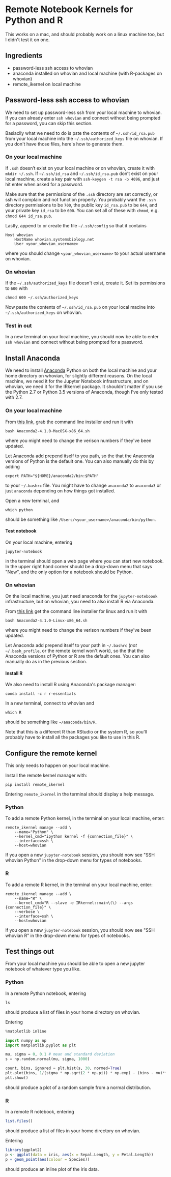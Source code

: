 # Remote Notebook Kernels for Python and R

This works on a mac, and should probably work on a linux machine too, but I didn't test it on one. 

## Ingredients

- password-less ssh access to whovian
- anaconda installed on whovian and local machine (with R-packages on whovian)
- remote_ikernel on local machine


## Password-less ssh access to whovian

We need to set up password-less ssh from your local machine to whovian.
If you can already enter `ssh whovian` and connect without being prompted for a password, you can skip this section.


Basiaclly what we need to do is pste the contents of `~/.ssh/id_rsa.pub` from your local machine into the  `~/.ssh/authorized_keys` file on whovian.
If you don't have those files, here's how to generate them.

### On your local machine

If `.ssh` doesn’t exist on your local machine or on whovian, create it with `mkdir ~/.ssh`.
If `~/.ssh/id_rsa` and `~/.ssh/id_rsa.pub` don’t exist on your local machine, create a key pair with `ssh-keygen -t rsa -b 4096`, and just hit enter when asked for a password.

Make sure that the permissions of the `.ssh` directory are set correctly, or ssh will complain and not function properly.
You probably want the `.ssh` directory permissions to be `700`,
the public key `id_rsa.pub` to be `644`, and your private key `id_rsa` to be `600`.
You can set all of these with `chmod`, e.g. `chmod 644 id_rsa.pub`.

Lastly, append to or create the file `~/.ssh/config` so that it contains

```
Host whovian
    HostName whovian.systemsbiology.net
    User <your_whovian_username>
```

where you should change `<your_whovian_username>` to your actual username on whovian.

### On whovian

If the `~/.ssh/authorized_keys` file doesn't exist, create it.
Set its permissions to `600` with

```
chmod 600 ~/.ssh/authorized_keys
```

Now paste the contents of `~/.ssh/id_rsa.pub` on your local macine into `~/.ssh/authorized_keys` on whovian.

### Test in out

In a new terminal on your local machine, you should now be able to enter `ssh whovian` and connect without being prompted for a password.

## Install Anaconda

We need to install [Anaconda](https://www.continuum.io/downloads) Python on both the local machine and your home directory on whovian, for slightly different reasons.
On the local machine, we need it for the Jupyter Notebook infrastructure, and on whovian, we need it for the IRkernel package.
It shouldn't matter if you use the Python 2.7 or Python 3.5 versions of Anaconda, though I've only tested with 2.7.

### On your local machine

From [this link](https://www.continuum.io/downloads#_macosx), grab the command line installer and run it with

```
bash Anaconda2-4.1.0-MacOSX-x86_64.sh
```
where you might need to change the verison numbers if they've been updated.

Let Anaconda add prepend itself to you path, so the that the Anaconda versions of Python is the default one.  You can also manually do this by adding

```
export PATH="${HOME}/anaconda2/bin:$PATH"
```

to your `~/.bashrc` file.
You might have to change `anaconda2` to `anaconda3` or just `anaconda` depending on how things got installed.

Open a new terminal, and 

```
which python
```

should be something like `/Users/<your_username>/anaconda/bin/python`.


#### Test notebook

On your local machine, entering

```
jupyter-notebook
```

in the terminal should open a web page where you can start new notebook.
In the upper right hand corner should be a drop-down menu that says "New", and the only option for a notebook should be Python.

### On whovian

On the local machine, you just need anaconda for the `jupyter-noteboook` infrastructure, but on whovian, you need to also install R via Anaconda.

From [this link](https://www.continuum.io/downloads#_unix) get the command line installer for linux and run it with

```
bash Anaconda2-4.1.0-Linux-x86_64.sh
```
where you might need to change the verison numbers if they've been updated.

Let Anaconda add prepend itself to your path in `~/.bashrc` (_not_ `~/.bash_profile`, or the remote kernel won't work), so the that the Anaconda versions of Python or R are the default ones.  You can also manually do as in the previous section.

#### Install R

We also need to install R using Anaconda's package manager:

```
conda install -c r r-essentials
```

In a new terminal, connect to whovian and

```
which R
```

should be something like `~/anaconda/bin/R`.

Note that this is a different R than RStudio or the system R, so you’ll probably have to install all the packages you like to use in this R.

## Configure the remote kernel

This only needs to happen on your local machine.

Install the remote kernel manager with:

```
pip install remote_ikernel
```

Entering `remote_ikernel` in the terminal should display a help message.

### Python

To add a remote Python kernel, in the terminal on your local machine, enter:

```
remote_ikernel manage --add \
    --name="Python" \
    --kernel_cmd="ipython kernel -f {connection_file}" \
    --interface=ssh \
    --host=whovian
```

If you open a new `jupyter-notebook` session, you should now see "SSH whovian Python" in the drop-down menu for types of notebooks.

### R

To add a remote R kernel, in the terminal on your local machine, enter:

```
remote_ikernel manage --add \
    --name="R" \
    --kernel_cmd="R --slave -e IRkernel::main\(\) --args {connection_file}" \
    --verbose \
    --interface=ssh \
    --host=whovian
```

If you open a new `jupyter-notebook` session, you should now see "SSH whovian R" in the drop-down menu for types of notebooks.

## Test things out

From your local machine you should be able to open a new jupyter notebook of whatever type you like.

### Python

In a remote Python notebook, entering

```
ls
```

should produce a list of files in your home directory on whovian.

Entering

```python
%matplotlib inline

import numpy as np
import matplotlib.pyplot as plt

mu, sigma = 0, 0.1 # mean and standard deviation
s = np.random.normal(mu, sigma, 1000)

count, bins, ignored = plt.hist(s, 30, normed=True)
plt.plot(bins, 1/(sigma * np.sqrt(2 * np.pi)) * np.exp( - (bins - mu)**2 / (2 * sigma**2) ), linewidth=2, color='r')
plt.show()
```

should produce a plot of a random sample from a normal distribution.


### R

In a remote R notebook, entering 

```r
list.files()
```

should produce a list of files in your home directory on whovian.

Entering

```r
library(ggplot2)
p <- ggplot(data = iris, aes(x = Sepal.Length, y = Petal.Length))
p + geom_point(aes(colour = Species))
```

should produce an inline plot of the iris data.
